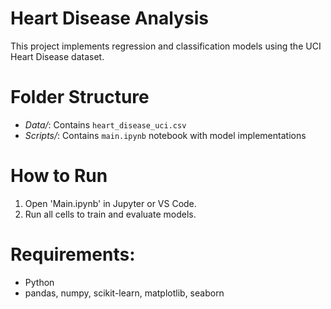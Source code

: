 # Heart Disease Analysis
This project implements regression and classification models using the UCI Heart Disease dataset.

# Folder Structure
- *Data/*: Contains `heart_disease_uci.csv`
- *Scripts/*: Contains `main.ipynb` notebook with model implementations

# How to Run
1. Open 'Main.ipynb' in Jupyter or VS Code.
2. Run all cells to train and evaluate models.

# Requirements:
- Python
- pandas, numpy, scikit-learn, matplotlib, seaborn